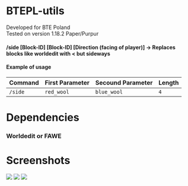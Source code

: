 # BTEPL-utils
Developed for BTE Poland<br>
Tested on version 1.18.2 Paper/Purpur

#### /side [Block-ID] [Block-ID] [Direction (facing of player)] -> Replaces blocks like worldedit with < but sideways

#### Example of usage
| Command                | First Parameter | Secound Parameter     | Length                |
| :--------       | :--------       | :-------              | :---------------------|
| `/side` | `red_wool` | `blue_wool` | `4` |

# Dependencies
### Worldedit or FAWE

# Screenshots
<p>
  <img src="https://i.postimg.cc/0Q850Kjy/2025-01-05-05-29-47.png">
  <img src="https://i.postimg.cc/RVrSgYNY/Screenshot-2025-01-05-053044.png">
  <img src="https://i.postimg.cc/MG0KBmWL/2025-01-05-05-30-09.png">
</p>

